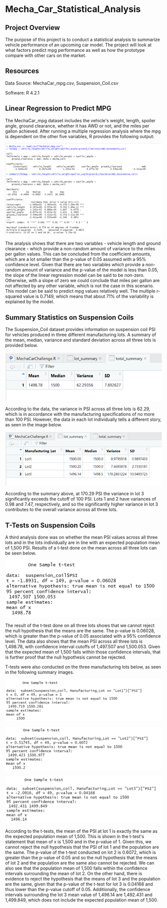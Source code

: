 # Mecha_Car_Statistical_Analysis
## Project Overview
The purpose of this project is to conduct a statistical analysis to summarize vehicle performance of an upcoming car model. The project will look at what factors predict mpg performance as well as how the prototype compare with other cars on the market.

## Resources
Data Source: MechaCar_mpg.csv, Suspension_Coil.csv

Software: R 4.2.1

## Linear Regression to Predict MPG
The MechaCar_mpg dataset includes the vehicle's weight, length, spoiler angle, ground clearance, whether it has AWD or not, and the miles per gallon achieved. After running a multiple regression analysis where the mpg is dependent on the other five variables, R provides the following output:

![This is an image](https://github.com/EricaEidelman/Mecha_Car_Statistical_Analysis/blob/main/mecha_car_multiple_regression.png)

The analysis shows that there are two variables - vehicle length and ground clearance - which provide a non-random amount of variance to the miles per gallon values. This can be concluded from the coefficient amounts, which are a lot smaller than the p-value of 0.05 assumed with a 95% confidence level. Given that there are two variables which provide a non-random amount of variance and the p-value of the model is less than 0.05, the slope of the linear regression model can be said to be non-zero. Otherwise, with a slope of zero we could conclude that miles per gallon are not affected by any other variable, which is not the case in this scenario. This model can be said to predict mpg values relatively well. The multiple r-squared value is 0.7149, which means that about 71% of the variability is explained by the model.

## Summary Statistics on Suspension Coils
The Suspension_Coil dataset provides information on suspension coil PSI for vehicles produced in three different manufacturing lots. A summary of the mean, median, variance and standard deviation across all three lots is provided below.

![This is an image](https://github.com/EricaEidelman/Mecha_Car_Statistical_Analysis/blob/main/total_summary.png)

According to the data, the variance in PSI across all three lots is 62.29, which is in accordance with the manufacturing specifications of no more than 100 PSI. However, the data in each lot individually tells a different story, as seen in the image below.

![This is an image](https://github.com/EricaEidelman/Mecha_Car_Statistical_Analysis/blob/main/lot_summary.png)

According to the summary above, at 170.29 PSI the variance in lot 3 significantly exceeds the cutoff of 100 PSI. Lots 1 and 2 have variances of 0.98 and 7.47, respectively, and so the significantly higher variance in lot 3 contributes to the overall variance across all three lots. 

## T-Tests on Suspension Coils
A third analysis done was on whether the mean PSI values across all three lots and in the lots individually are in line with an expected population mean of 1,500 PSI. Results of a t-test done on the mean across all three lots can be seen below.

![This is an image](https://github.com/EricaEidelman/Mecha_Car_Statistical_Analysis/blob/main/ttest_psi_all.png)

The result of the t-test done on all three lots shows that we cannot reject the null hypothesis that the means are the same. The p-value is 0.06028, which is greater than the p-value of 0.05 associated with a 95% confidence level. The data also shows that the mean PSI across all three lots is 1,498.78, with confidence interval cutoffs of 1,497.507 and 1,500.053. Given that the expected mean of 1,500 falls within those confidence intervals, that is further proof that the null hypothesis cannot be rejected.

T-tests were also conducted on the three manufacturing lots below, as seen in the following summary images.

![This is an image](https://github.com/EricaEidelman/Mecha_Car_Statistical_Analysis/blob/main/ttest_psi_lot1.png)

![This is an image](https://github.com/EricaEidelman/Mecha_Car_Statistical_Analysis/blob/main/ttest_psi_lot2.png)

![This is an image](https://github.com/EricaEidelman/Mecha_Car_Statistical_Analysis/blob/main/ttest_psi_lot3.png)

According to the t-tests, the mean of the PSI at lot 1 is exactly the same as the expected population mean of 1,500. This is shown in the t-test's statement that mean of x is 1,500 and in the p-value of 1. Given this, we cannot reject the null hypothesis that the PSI of lot 1 and the population are the same. The p-value of the t-test conducted on lot 2 is 0.6072, which is greater than the p-value of 0.05 and so the null hypothesis that the means of lot 2 and the population are the same also cannot be rejected. We can also see that the population mean of 1,500 falls within the confidence intervals surrounding the mean of lot 2. On the other hand, there is evidence to reject the hypothesis that the means of lot 3 and the population are the same, given that the p-value of the t-test for lot 3 is 0.04168 and thus lower than the p-value cutoff of 0.05. Additionally, the confidence intervals surrounding the lot 3 mean value of 1,496.14 are 1,492.431 and 1,499.849, which does not include the expected population mean of 1,500.
